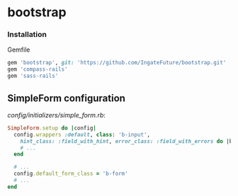 # bootstrap

### Installation

Gemfile

```ruby
gem 'bootstrap', git: 'https://github.com/IngateFuture/bootstrap.git'
gem 'compass-rails'
gem 'sass-rails'
```

## SimpleForm configuration

_config/initializers/simple_form.rb_:

```ruby
SimpleForm.setup do |config|
  config.wrappers :default, class: 'b-input',
    hint_class: :field_with_hint, error_class: :field_with_errors do |b|
    # ...
  end

  # ...
  config.default_form_class = 'b-form'
  # ...
end
```
